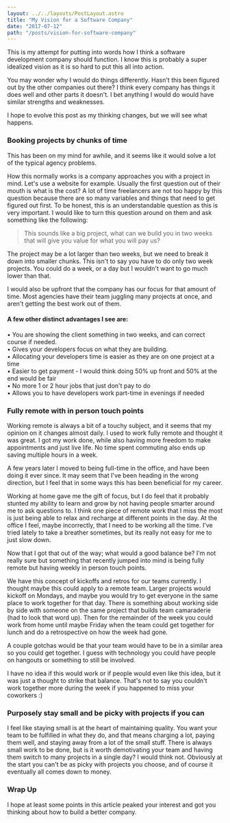 ```yaml
---
layout: ../../layouts/PostLayout.astro
title: "My Vision for a Software Company"
date: "2017-07-12"
path: "/posts/vision-for-software-company"
---
```


This is my attempt for putting into words how I think a software development company should function. I know this is probably a super idealized vision as it is so hard to put this all into action.

You may wonder why I would do things differently. Hasn't this been figured out by the other companies out there? I think every company has things it does well and other parts it doesn't. I bet anything I would do would have similar strengths and weaknesses.

I hope to evolve this post as my thinking changes, but we will see what happens.

### Booking projects by chunks of time

This has been on my mind for awhile, and it seems like it would solve a lot of the typical agency problems.

How this normally works is a company approaches you with a project in mind. Let's use a website for example. Usually the first question out of their mouth is what is the cost? A lot of time freelancers are not too happy by this question because there are so many variables and things that need to get figured out first. To be honest, this is an understandable question as this is very important. I would like to turn this question around on them and ask something like the following:

> This sounds like a big project, what can we build you in two weeks that will give you value for what you will pay us?

The project may be a lot larger than two weeks, but we need to break it down into smaller chunks. This isn't to say you have to do only two week projects. You could do a week, or a day but I wouldn't want to go much lower than that.

I would also be upfront that the company has our focus for that amount of time. Most agencies have their team juggling many projects at once, and aren't getting the best work out of them.

#### A few other distinct advantages I see are:

&bull; You are showing the client something in two weeks, and can correct course if needed.<br />
&bull; Gives your developers focus on what they are building.<br />
&bull; Allocating your developers time is easier as they are on one project at a time<br />
&bull; Easier to get payment - I would think doing 50% up front and 50% at the end would be fair<br />
&bull; No more 1 or 2 hour jobs that just don't pay to do<br />
&bull; Allows you to have developers work part-time in evenings if needed<br />

### Fully remote with in person touch points

Working remote is always a bit of a touchy subject, and it seems that my opinion on it changes almost daily. I used to work fully remote and thought it was great. I got my work done, while also having more freedom to make appointments and just live life. No time spent commuting also ends up saving multiple hours in a week.

A few years later I moved to being full-time in the office, and have been doing it ever since. It may seem that I've been heading in the wrong direction, but I feel that in some ways this has been beneficial for my career.

Working at home gave me the gift of focus, but I do feel that it probably stunted my ability to learn and grow by not having people smarter around me to ask questions to. I think one piece of remote work that I miss the most is just being able to relax and recharge at different points in the day. At the office I feel, maybe incorrectly, that I need to be working all the time. I've tried lately to take a breather sometimes, but its really not easy for me to just slow down.

Now that I got that out of the way; what would a good balance be? I'm not really sure but something that recently jumped into mind is being fully remote but having weekly in person touch points.

We have this concept of kickoffs and retros for our teams currently. I thought maybe this could apply to a remote team. Larger projects would kickoff on Mondays, and maybe you would try to get everyone in the same place to work together for that day. There is something about working side by side with someone on the same project that builds team camaraderie (had to look that word up). Then for the remainder of the week you could work from home until maybe Friday when the team could get together for lunch and do a retrospective on how the week had gone.

A couple gotchas would be that your team would have to be in a similar area so you could get together. I guess with technology you could have people on hangouts or something to still be involved.

I have no idea if this would work or if people would even like this idea, but it was just a thought to strike that balance. That's not to say you couldn't work together more during the week if you happened to miss your coworkers :)

### Purposely stay small and be picky with projects if you can

I feel like staying small is at the heart of maintaining quality. You want your team to be fulfilled in what they do, and that means charging a lot, paying them well, and staying away from a lot of the small stuff. There is always small work to be done, but is it worth demotivating your team and having them switch to many projects in a single day? I would think not. Obviously at the start you can't be as picky with projects you choose, and of course it eventually all comes down to money.

### Wrap Up

I hope at least some points in this article peaked your interest and got you thinking about how to build a better company.
